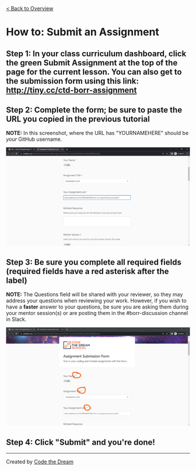 [< Back to Overview](../../README.md)

# How to: Submit an Assignment

## Step 1: In your class curriculum dashboard, click the green Submit Assignment at the top of the page for the current lesson.  You can also get to the submission form using this link: http://tiny.cc/ctd-borr-assignment



## Step 2: Complete the form; be sure to paste the URL you copied in the previous tutorial
**NOTE:** In this screenshot, where the URL has "YOURNAMEHERE" should be _your_ GitHub username. 

![Submit Assignment: Step 2](../assets/submit-assignment/step-2-squibbyV2-interface.png)

## Step 3: Be sure you complete all required fields (required fields have a red asterisk after the label)
**NOTE:** The Questions field will be shared with your reviewer, so they may address your questions when reviewing your work.  However, if you wish to have a **faster** answer to your questions, be sure you are asking them during your mentor session(s) or are posting them in the #borr-discussion channel in Slack.

![Submit Assignment: Step 3](../assets/submit-assignment/step-3-squibbyV2-interface.png)

## Step 4: Click "Submit" and you're done!

---

Created by [Code the Dream](https://www.codethedream.org)
